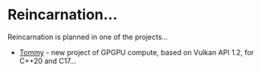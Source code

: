 # Reincarnation...

Reincarnation is planned in one of the projects...

- [Tommy](https://github.com/helixd2s/Tommy) - new project of GPGPU compute, based on Vulkan API 1.2, for C++20 and C17... 
